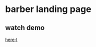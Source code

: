 <h1 > barber landing page </h1>
<h2>watch demo</h2>
<a href ="https://omidfoladvand4.github.io/barber-shop/
  ">here:)</a>
